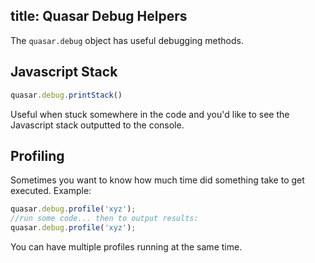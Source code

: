 title: Quasar Debug Helpers
---

The `quasar.debug` object has useful debugging methods.

## Javascript Stack
``` js
quasar.debug.printStack()
```
Useful when stuck somewhere in the code and you'd like to see the Javascript stack outputted to the console.

## Profiling

Sometimes you want to know how much time did something take to get executed. Example:
``` js
quasar.debug.profile('xyz');
//run some code... then to output results:
quasar.debug.profile('xyz');
```
You can have multiple profiles running at the same time.
